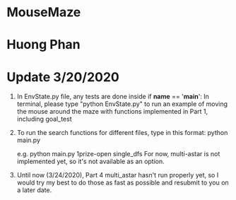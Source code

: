 # MouseMaze
# Huong Phan
# Update 3/20/2020

1. In EnvState.py file, any tests are done inside if __name__ == '__main__':
In terminal, please type "python EnvState.py" to run an example of moving the mouse around the maze with functions implemented in Part 1, including goal_test

2. To run the search functions for different files, type in this format: python main.py <file name> <search name>
e.g. python main.py 1prize-open single_dfs
For now, multi-astar is not implemented yet, so it's not available as an option.

3. Until now (3/24/2020), Part 4 multi_astar hasn't run properly yet, so I would try my best to do those as fast as possible and resubmit to you on a later date.